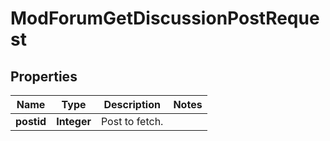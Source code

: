 

# ModForumGetDiscussionPostRequest


## Properties

| Name | Type | Description | Notes |
|------------ | ------------- | ------------- | -------------|
|**postid** | **Integer** | Post to fetch. |  |



